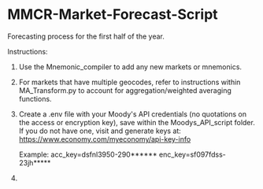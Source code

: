 # MMCR-Market-Forecast-Script
Forecasting process for the first half of the year.

Instructions:

1. Use the Mnemonic_compiler to add any new markets or mnemonics.
2. For markets that have multiple geocodes, refer to instructions within MA_Transform.py to account for aggregation/weighted averaging functions.
3. Create a .env file with your Moody's API credentials (no quotations on the access or encryption key), save within the Moodys_API_script folder. If you do not have one, visit and generate keys at: https://www.economy.com/myeconomy/api-key-info 

    Example:
    acc_key=dsfnl3950-290******
    enc_key=sf097fdss-23jh*****

4. 
